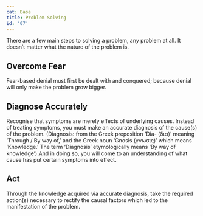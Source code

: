 ```yaml
---
cat: Base
title: Problem Solving
id: '07'
---
```


<youtube params="rel=0&start=2764"></youtube>

<span class="desc">There are a few main steps to solving a problem, any problem at all. It doesn’t matter what the nature of the problem is.</span>

## Overcome Fear

Fear-based denial must first be dealt with and conquered; because denial will only make the problem grow bigger.

## Diagnose Accurately

Recognise that symptoms are merely effects of underlying causes. Instead of treating symptoms, you must make an accurate diagnosis of the cause(s) of the problem. (Diagnosis: from the Greek preposition ‘Dia- (δια)’ meaning ‘Through / By way of,’ and the Greek noun ‘Gnosis (γνωσις)’ which means ‘Knowledge.’ The term ‘Diagnosis’ etymologically means ‘By way of knowledge’) And in doing so, you will come to an understanding of what cause has put certain symptoms into effect.

## Act

Through the knowledge acquired via accurate diagnosis, take the required action(s) necessary to rectify the causal factors which led to the manifestation of the problem.


